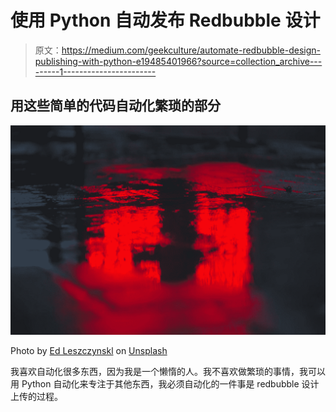 # 使用 Python 自动发布 Redbubble 设计

> 原文：<https://medium.com/geekculture/automate-redbubble-design-publishing-with-python-e19485401966?source=collection_archive---------1----------------------->

## 用这些简单的代码自动化繁琐的部分

![](img/e9ac3765c429381e0c40117b98e01f1c.png)

Photo by [Ed Leszczynskl](https://unsplash.com/es/@ed_leszczynskl?utm_source=medium&utm_medium=referral) on [Unsplash](https://unsplash.com?utm_source=medium&utm_medium=referral)

我喜欢自动化很多东西，因为我是一个懒惰的人。我不喜欢做繁琐的事情，我可以用 Python 自动化来专注于其他东西，我必须自动化的一件事是 redbubble 设计上传的过程。